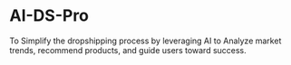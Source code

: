 # AI-DS-Pro
To Simplify the dropshipping process by leveraging AI to Analyze market trends, recommend products, and guide users toward success. 
